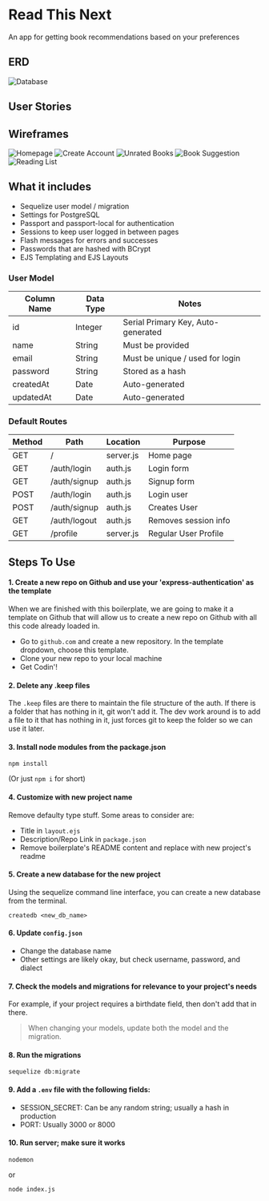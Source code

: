 # Read This Next

An app for getting book recommendations based on your preferences

## ERD
![Database](/images/reading.png)

## User Stories

## Wireframes
![Homepage](/images/homepage.png)
![Create Account](/images/create-account.png)
![Unrated Books](/images/unrated-books.png)
![Book Suggestion](/images/book-suggestion.png)
![Reading List](/images/reading-list.png)

## What it includes

* Sequelize user model / migration
* Settings for PostgreSQL
* Passport and passport-local for authentication
* Sessions to keep user logged in between pages
* Flash messages for errors and successes
* Passwords that are hashed with BCrypt
* EJS Templating and EJS Layouts

### User Model

| Column Name | Data Type | Notes |
| --------------- | ------------- | ------------------------------ |
| id | Integer | Serial Primary Key, Auto-generated |
| name | String | Must be provided |
| email | String | Must be unique / used for login |
| password | String | Stored as a hash |
| createdAt | Date | Auto-generated |
| updatedAt | Date | Auto-generated |

### Default Routes

| Method | Path | Location | Purpose |
| ------ | ---------------- | -------------- | ------------------- |
| GET | / | server.js | Home page |
| GET | /auth/login | auth.js | Login form |
| GET | /auth/signup | auth.js | Signup form |
| POST | /auth/login | auth.js | Login user |
| POST | /auth/signup | auth.js | Creates User |
| GET | /auth/logout | auth.js | Removes session info |
| GET | /profile | server.js | Regular User Profile |

## Steps To Use

#### 1. Create a new repo on Github and use your 'express-authentication' as the template

When we are finished with this boilerplate, we are going to make it a template on Github that will allow us to create a new repo on Github with all this code already loaded in.
* Go to `github.com` and create a new repository. In the template dropdown, choose this template.
* Clone your new repo to your local machine
* Get Codin'!

#### 2. Delete any .keep files

The `.keep` files are there to maintain the file structure of the auth. If there is a folder that has nothing in it, git won't add it. The dev work around is to add a file to it that has nothing in it, just forces git to keep the folder so we can use it later.

#### 3. Install node modules from the package.json

```
npm install
```

(Or just `npm i` for short)

#### 4. Customize with new project name

Remove defaulty type stuff. Some areas to consider are:

* Title in `layout.ejs`
* Description/Repo Link in `package.json`
* Remove boilerplate's README content and replace with new project's readme

#### 5. Create a new database for the new project

Using the sequelize command line interface, you can create a new database from the terminal.

```
createdb <new_db_name>
```

#### 6. Update `config.json`

* Change the database name
* Other settings are likely okay, but check username, password, and dialect

#### 7. Check the models and migrations for relevance to your project's needs

For example, if your project requires a birthdate field, then don't add that in there. 

> When changing your models, update both the model and the migration.

#### 8. Run the migrations

```
sequelize db:migrate
```

#### 9. Add a `.env` file with the following fields:

* SESSION_SECRET: Can be any random string; usually a hash in production
* PORT: Usually 3000 or 8000

#### 10. Run server; make sure it works

```
nodemon
```

or

```
node index.js
```
